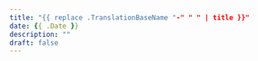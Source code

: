 ```yaml
---
title: "{{ replace .TranslationBaseName "-" " " | title }}"
date: {{ .Date }}
description: ""
draft: false
---
```


